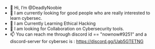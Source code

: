 - 👋 Hi, I’m @DeadlyNoobie
- 👀 I am currently looking for good people who are really interested to learn cybersec. 
- 🌱 I am Currently Learning Ethical Hacking
- 💞️ I am looking for Collaboration on Cybersecurity tools.
- 📫 You can reach me through discord id == "nownow#9251" and a discord-server for cybersec is : https://discord.gg/Uab5GTETNG

<!---
DeadlyNoobie/DeadlyNoobie is a ✨ special ✨ repository because its `README.md` (this file) appears on your GitHub profile.
You can click the Preview link to take a look at your changes.
--->
